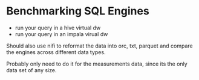 # Benchmarking SQL Engines

* run your query in a hive virtual dw
* run your query in an impala virual dw


Should also use nifi to reformat the data into orc, txt, parquet and compare the engines across different data types.

Probably only need to do it for the measurements data, since its the only data set of any size.
